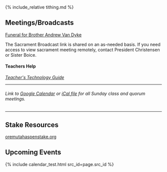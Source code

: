 {% include_relative tithing.md %}

## Meetings/Broadcasts 

[Funeral for Brother Andrew Van Dyke](vandyke)

The Sacrament Broadcast link is shared on an as-needed basis. If you need access to view sacrament meeting remotely, contact President Christensen or Sister Boice.

#### Teachers Help

*[Teacher's Technology Guide](https://docs.google.com/document/d/1dSY6IK2yK7si5LEYBuJu4oAn8cZhzvsciy1mspVzn3Q/edit)* 

   ---  
###### Link to [Google Calendar](https://calendar.google.com/calendar/u/0?cid=YXNwZW4xMWNvbW11bmljYXRpb25zQGdtYWlsLmNvbQ) or [iCal file](https://calendar.google.com/calendar/ical/aspen11communications%40gmail.com/public/basic.ics) for all Sunday class and quorum meetings.

   --- 

## Stake Resources
[oremutahaspenstake.org](https://www.oremutahaspenstake.org/)

## Upcoming Events
<!-- ### 2021 Youth Conference ###
Click [this link](2021%20Youth%20Conference) to see the latest info for Youth Conference -->
{% include calendar_test.html src_id=page.src_id %}

